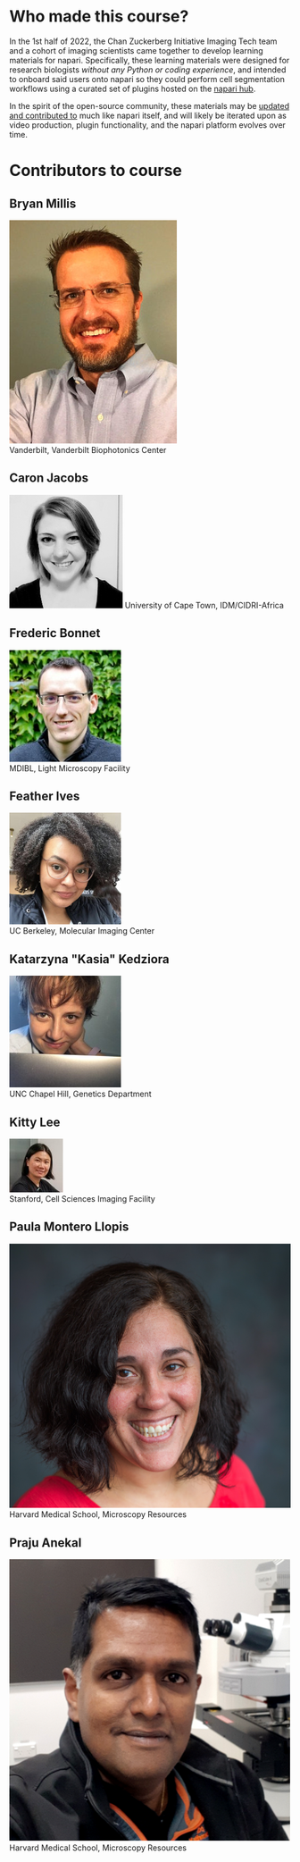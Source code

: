 # Who made this course?

In the 1st half of 2022, the Chan Zuckerberg Initiative Imaging Tech team and a cohort of imaging scientists came together to develop learning materials for napari. Specifically, these learning materials were designed for research biologists *without any Python or coding experience*, and intended to onboard said users onto napari so they could perform cell segmentation workflows using a curated set of plugins hosted on the [napari hub](https://www.napari-hub.org).  

In the spirit of the open-source community, these materials may be [updated and contributed to](https://github.com/chanzuckerberg/napari-segmentation-workshop) much like napari itself, and will likely be iterated upon as video production, plugin functionality, and the napari platform evolves over time. 

# Contributors to course

## Bryan Millis
![Bryan Millis, Bravo Cohort](images/bryan.png)
<br>
Vanderbilt, Vanderbilt Biophotonics Center

## Caron Jacobs
![Caron Jacobs, Bravo Cohort](images/caron.png)
University of Cape Town, IDM/CIDRI-Africa
<br>

## Frederic Bonnet
![Frederic Bonnet, Bravo Cohort](images/frederic.png)
<br>
MDIBL, Light Microscopy Facility 

## Feather Ives
![Feather Ives, Bravo Cohort](images/feather.png)
<br>
UC Berkeley, Molecular Imaging Center

## Katarzyna "Kasia" Kedziora
![Katarzyna "Kasia" Kadziora, Bravo Cohort](images/kasia.png)
<br>
UNC Chapel Hill, Genetics Department

## Kitty Lee
![Kitty Lee, Bravo Cohort](images/kitty2.png)
<br>
Stanford, Cell Sciences Imaging Facility

## Paula Montero Llopis
![Paula Montero Llopis, Bravo Cohort](images/paula.png)
<br>
Harvard Medical School, Microscopy Resources

## Praju Anekal
![Praju Anekal, Bravo Cohort](images/praju.png)
<br>
Harvard Medical School, Microscopy Resources
